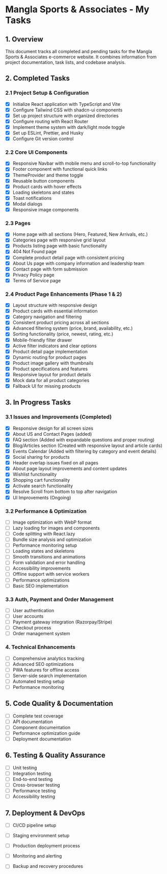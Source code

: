 # Mangla Sports & Associates - My Tasks

## 1. Overview
This document tracks all completed and pending tasks for the Mangla Sports & Associates e-commerce website. It combines information from project documentation, task lists, and codebase analysis.

## 2. Completed Tasks

### 2.1 Project Setup & Configuration
- [x] Initialize React application with TypeScript and Vite
- [x] Configure Tailwind CSS with shadcn-ui components
- [x] Set up project structure with organized directories
- [x] Configure routing with React Router
- [x] Implement theme system with dark/light mode toggle
- [x] Set up ESLint, Prettier, and Husky
- [x] Configure Git version control

### 2.2 Core UI Components
- [x] Responsive Navbar with mobile menu and scroll-to-top functionality
- [x] Footer component with functional quick links
- [x] ThemeProvider and theme toggle
- [x] Reusable button components
- [x] Product cards with hover effects
- [x] Loading skeletons and states
- [x] Toast notifications
- [x] Modal dialogs
- [x] Responsive image components

### 2.3 Pages
- [x] Home page with all sections (Hero, Featured, New Arrivals, etc.)
- [x] Categories page with responsive grid layout
- [x] Products listing page with basic functionality
- [x] 404 Not Found page
- [x] Complete product detail page with consistent pricing
- [x] About Us page with company information and leadership team
- [x] Contact page with form submission
- [x] Privacy Policy page
- [x] Terms of Service page

### 2.4 Product Page Enhancements (Phase 1 & 2)
- [x] Layout structure with responsive design
- [x] Product cards with essential information
- [x] Category navigation and filtering
- [x] Consistent product pricing across all sections
- [x] Advanced filtering system (price, brand, availability, etc.)
- [x] Sorting functionality (price, newest, rating, etc.)
- [x] Mobile-friendly filter drawer
- [x] Active filter indicators and clear options
- [x] Product detail page implementation
- [x] Dynamic routing for product pages
- [x] Product image gallery with thumbnails
- [x] Product specifications and features
- [x] Responsive layout for product details
- [x] Mock data for all product categories
- [x] Fallback UI for missing products

## 3. In Progress Tasks

### 3.1 Issues and Improvements (Completed)
- [x] Responsive design for all screen sizes
- [x] About US and Contact Pages (added)
- [x] FAQ section (Added with expandable questions and proper routing)
- [x] Blog/Articles section (Created with responsive layout and article cards)
- [x] Events Calendar (Added with filtering by category and event details)
- [x] Social sharing for products
- [x] Header overlap issues fixed on all pages
- [x] About page layout improvements and content updates
- [x] Wishlist functionality
- [x] Shopping cart functionality
- [x] Activate search functionality
- [x] Resolve Scroll from bottom to top after navigation
- [x] UI Improvements (Ongoing)

### 3.2 Performance & Optimization
- [ ] Image optimization with WebP format
- [ ] Lazy loading for images and components
- [ ] Code splitting with React.lazy
- [ ] Bundle size analysis and optimization
- [ ] Performance monitoring setup
- [ ] Loading states and skeletons
- [ ] Smooth transitions and animations
- [ ] Form validation and error handling
- [ ] Accessibility improvements
- [ ] Offline support with service workers
- [ ] Performance optimizations
- [ ] Basic SEO implementation

### 3.3 Auth, Payment and Order Management
- [ ] User authentication
- [ ] User accounts
- [ ] Payment gateway integration (Razorpay/Stripe)
- [ ] Checkout process
- [ ] Order management system

### 4. Technical Enhancements
- [ ] Comprehensive analytics tracking
- [ ] Advanced SEO optimizations
- [ ] PWA features for offline access
- [ ] Server-side search implementation
- [ ] Automated testing setup
- [ ] Performance monitoring

## 5. Code Quality & Documentation
- [ ] Complete test coverage
- [ ] API documentation
- [ ] Component documentation
- [ ] Performance optimization guide
- [ ] Deployment documentation

## 6. Testing & Quality Assurance
- [ ] Unit testing
- [ ] Integration testing
- [ ] End-to-end testing
- [ ] Cross-browser testing
- [ ] Performance testing
- [ ] Accessibility testing

## 7. Deployment & DevOps
- [ ] CI/CD pipeline setup
- [ ] Staging environment setup
- [ ] Production deployment process
- [ ] Monitoring and alerting
- [ ] Backup and recovery procedures


